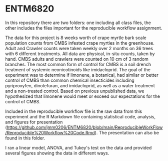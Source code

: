 # ENTM6820
In this repository there are two folders: one including all class files, the other includes the files important for the reproducible workflow assignment.

The data for this project is 8 weeks worth of crape myrtle bark scale population counts from CMBS infested crape myrtles in the greenhouse. Adult and Crawler counts were taken weekly over 2 months on 36 trees with 6 different treatments. All data are physical, in-situ counts, taken by hand. CMBS adults and crawlers were counted on 10 cm of 3 random branches. The most common form of control for CMBS is a soil drench treatment of systemic neonicotinoids like imidacloprid. The goal of the experiment was to determine if limonene, a botanical, had similar or better control of CMBS than common chemical insecticides including pyriproxyfen, dinotefuran, and imidacloprid, as well as a water treatment and a non-treated control. Based on previous unpublished data, we hypothesized that limonene would meet or exceed our expectations for the control of CMBS.

Included in the reproducible workflow file is the raw data from this experiment and the R Markdown file containing statistical code, analysis, and figures for presentation (https://github.com/jmm0206/ENTM6820/blob/main/ReproducibleWorkFlow/Reproducible%20Workflow%20Code.Rmd). The presentation can also be found in this folder.

I ran a linear model, ANOVA, and Tukey's test on the data and provided several figures showing the data in different ways.
